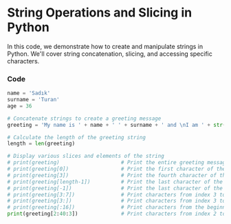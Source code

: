# String Operations and Slicing in Python

In this code, we demonstrate how to create and manipulate strings in Python. We'll cover string concatenation, slicing, and accessing specific characters.

### Code

```python
name = 'Sadık'
surname = 'Turan'
age = 36

# Concatenate strings to create a greeting message
greeting = 'My name is ' + name + ' ' + surname + ' and \nI am ' + str(age) + ' years old'

# Calculate the length of the greeting string
length = len(greeting)

# Display various slices and elements of the string
# print(greeting)                    # Print the entire greeting message
# print(greeting[0])                 # Print the first character of the greeting: 'M'
# print(greeting[3])                 # Print the fourth character of the greeting: 'n'
# print(greeting[length-1])          # Print the last character of the greeting: 'd'
# print(greeting[-1])                # Print the last character of the greeting: 'd'
# print(greeting[3:7])               # Print characters from index 3 to 6: 'name'
# print(greeting[3:])                # Print characters from index 3 to the end: 'name is Sadık Turan and \nI am 36 years old'
# print(greeting[:16])               # Print characters from the beginning to index 15: 'My name is Sadık'
print(greeting[2:40:3])              # Print characters from index 2 to 39 with a step of 3
